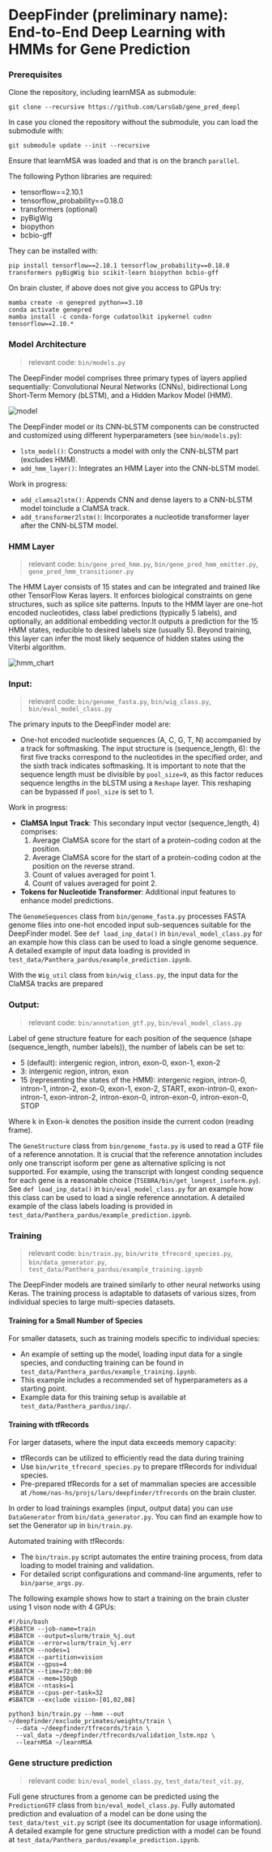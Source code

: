 # DeepFinder (preliminary name): End-to-End Deep Learning with HMMs for Gene Prediction

### Prerequisites

Clone the repository, including learnMSA as submodule:
```
git clone --recursive https://github.com/LarsGab/gene_pred_deepl
```
In case you cloned the repository without the submodule, you can load the submodule with:
```
git submodule update --init --recursive
```
Ensure that learnMSA was loaded and that is on the branch `parallel`.

The following Python libraries are required:
- tensorflow==2.10.1
- tensorflow_probability==0.18.0
- transformers (optional)
- pyBigWig
- biopython 
- bcbio-gff

They can be installed with:
```
pip install tensorflow==2.10.1 tensorflow_probability==0.18.0 transformers pyBigWig bio scikit-learn biopython bcbio-gff
```

On brain cluster, if above does not give you access to GPUs try:
```
mamba create -n genepred python==3.10
conda activate genepred
mamba install -c conda-forge cudatoolkit ipykernel cudnn tensorflow==2.10.*
```

### Model Architecture
> relevant code: `bin/models.py`

The DeepFinder model comprises three primary types of layers applied sequentially: 
Convolutional Neural Networks (CNNs), bidirectional Long Short-Term Memory (bLSTM), and a Hidden Markov Model (HMM).

![model](figures/model_fig.png)

The DeepFinder model or its CNN-bLSTM components can be constructed and customized using different hyperparameters (see `bin/models.py`):

- `lstm_model()`:  Constructs a model with only the CNN-bLSTM part (excludes HMM).
- `add_hmm_layer()`: Integrates an HMM Layer into the CNN-bLSTM model.

Work in progress:
- `add_clamsa2lstm()`: Appends CNN and dense layers to a CNN-bLSTM model toinclude a ClaMSA track.
- `add_transformer2lstm()`: Incorporates a nucleotide transformer layer after the CNN-bLSTM model.

### HMM Layer
> relevant code: `bin/gene_pred_hmm.py`, `bin/gene_pred_hmm_emitter.py`, `gene_pred_hmm_transitioner.py`

The HMM Layer consists of 15 states and can be integrated and trained like other TensorFlow Keras layers. It enforces biological constraints on gene structures, such as splice site patterns. Inputs to the HMM layer are one-hot encoded nucleotides, class label predictions (typically 5 labels), and optionally, an additional embedding vector.It outputs a prediction for the 15 HMM states, reducible to desired labels size (usually 5). Beyond training, this layer can infer the most likely sequence of hidden states using the Viterbi algorithm. 

![hmm_chart](figures/hmm_chart.png)

### Input:
> relevant code: `bin/genome_fasta.py`, `bin/wig_class.py`, `bin/eval_model_class.py`

The primary inputs to the DeepFinder model are:
- One-hot encoded nucleotide sequences (A, C, G, T, N) accompanied by a track for softmasking. The input structure is (sequence_length, 6): the first five tracks correspond to the nucleotides in the specified order, and the sixth track indicates softmasking. It is important to note that the sequence length must be divisible by `pool_size=9`, as this factor reduces sequence lengths in the bLSTM using a `Reshape` layer. This reshaping can be bypassed if `pool_size` is set to 1.

Work in progress:
- **ClaMSA Input Track**: This secondary input vector (sequence_length, 4) comprises:
    1. Average ClaMSA score for the start of a protein-coding codon at the position.
    2. Average ClaMSA score for the start of a protein-coding codon at the position on the reverse strand.
    3. Count of values averaged for point 1.
    4. Count of values averaged for point 2.
- **Tokens for Nucleotide Transformer**: Additional input features to enhance model predictions.


The `GenomeSequences` class from `bin/genome_fasta.py` processes FASTA genome files into one-hot encoded input sub-sequences suitable for the DeepFinder model. See `def load_inp_data()` in `bin/eval_model_class.py` for an example how this class can be used to load a single genome sequence. A detailed example of input data loading is provided in `test_data/Panthera_pardus/example_prediction.ipynb`.

With the `Wig_util` class from `bin/wig_class.py`, the input data for the ClaMSA tracks are prepared

### Output:
> relevant code: `bin/annotation_gtf.py`, `bin/eval_model_class.py`

Label of gene structure feature for each position of the sequence (shape (sequence_length, number labels)), the number of labels can be set to:
* 5 (default): intergenic region, intron, exon-0, exon-1, exon-2
* 3: intergenic region, intron, exon
* 15 (representing the states of the HMM): intergenic region, intron-0, intron-1, intron-2, exon-0, exon-1, exon-2, START, exon-intron-0, exon-intron-1, exon-intron-2, intron-exon-0, intron-exon-0, intron-exon-0, STOP


Where k in Exon-k denotes the position inside the current codon (reading frame).


The `GeneStructure` class from `bin/genome_fasta.py` is used to read a GTF file of a reference annotation. It is crucial that the reference annotation includes only one transcript isoform per gene as alternative splicing is not supported. For example, using the transcript with longest conding sequence for each gene is a reasonable choice (`TSEBRA/bin/get_longest_isoform.py`).
See `def load_inp_data()` in `bin/eval_model_class.py` for an example how this class can be used to load a single reference annotation. A detailed example of the class labels loading is provided in `test_data/Panthera_pardus/example_prediction.ipynb`.

### Training
> relevant code: `bin/train.py`, `bin/write_tfrecord_species.py`, `bin/data_generator.py`, `test_data/Panthera_pardus/example_training.ipynb`

The DeepFinder models are trained similarly to other neural networks using Keras. The training process is adaptable to datasets of various sizes, from individual species to large multi-species datasets.

#### Training for a Small Number of Species
For smaller datasets, such as training models specific to individual species:
- An example of setting up the model, loading input data for a single species, and conducting training can be found in `test_data/Panthera_pardus/example_training.ipynb`.
- This example includes a recommended set of hyperparameters as a starting point.
- Example data for this training setup is available at `test_data/Panthera_pardus/inp/`.

#### Training with tfRecords
For larger datasets, where the input data exceeds memory capacity:
- tfRecords can be utilized to efficiently read the data during training
- Use `bin/write_tfrecord_species.py` to prepare tfRecords for individual species.
- Pre-prepared tfRecords for a set of mammalian species are accessible at `/home/nas-hs/projs/lars/deepfinder/tfrecords` on the brain cluster.

In order to load trainings examples (input, output data) you can use `DataGenerator` from `bin/data_generator.py`. You can find an example how to set the Generator up in `bin/train.py`.

Automated training with tfRecords:
- The `bin/train.py` script automates the entire training process, from data loading to model training and validation.
- For detailed script configurations and command-line arguments, refer to `bin/parse_args.py`.

The following example shows how to start a training on the brain cluster using 1 vison node with 4 GPUs:
```
#!/bin/bash
#SBATCH --job-name=train
#SBATCH --output=slurm/train_%j.out
#SBATCH --error=slurm/train_%j.err
#SBATCH --nodes=1
#SBATCH --partition=vision
#SBATCH --gpus=4
#SBATCH --time=72:00:00
#SBATCH --mem=150gb
#SBATCH --ntasks=1
#SBATCH --cpus-per-task=32
#SBATCH --exclude vision-[01,02,08]

python3 bin/train.py --hmm --out ~/deepfinder/exclude_primates/weights/train \
  --data ~/deepfinder/tfrecords/train \
  --val_data ~/deepfinder/tfrecords/validation_lstm.npz \
  --learnMSA ~/learnMSA
```


### Gene structure prediction
> relevant code: `bin/eval_model_class.py`, `test_data/test_vit.py`, 

Full gene structures from a genome can be predicted using the `PredictionGTF` class from `bin/eval_model_class.py`. Fully automated prediction and evaluation of a model can be done using the `test_data/test_vit.py` script (see its documentation for usage information). A detailed example for gene structure prediction with a model can be found at `test_data/Panthera_pardus/example_prediction.ipynb`.

